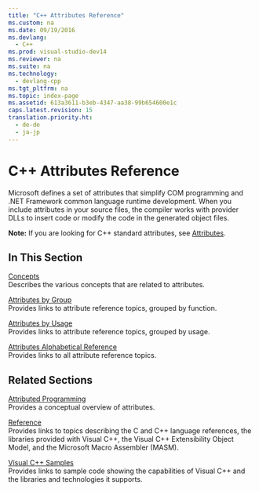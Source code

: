 ```yaml
---
title: "C++ Attributes Reference"
ms.custom: na
ms.date: 09/19/2016
ms.devlang: 
  - C++
ms.prod: visual-studio-dev14
ms.reviewer: na
ms.suite: na
ms.technology: 
  - devlang-cpp
ms.tgt_pltfrm: na
ms.topic: index-page 
ms.assetid: 613a3611-b3eb-4347-aa38-99b654600e1c
caps.latest.revision: 15
translation.priority.ht: 
  - de-de
  - ja-jp
---
```

# C++ Attributes Reference
Microsoft defines a set of attributes that simplify COM programming and .NET Framework common language runtime development. When you include attributes in your source files, the compiler works with provider DLLs to insert code or modify the code in the generated object files.  
  
 **Note:** If you are looking for C++ standard attributes, see [Attributes](../vs140/Attributes.md).  
  
## In This Section  
 [Concepts](../vs140/Attributed-Programming-Concepts.md)  
 Describes the various concepts that are related to attributes.  
  
 [Attributes by Group](../vs140/Attributes-by-Group.md)  
 Provides links to attribute reference topics, grouped by function.  
  
 [Attributes by Usage](../vs140/Attributes-by-Usage.md)  
 Provides links to attribute reference topics, grouped by usage.  
  
 [Attributes Alphabetical Reference](../vs140/Attributes-Alphabetical-Reference.md)  
 Provides links to all attribute reference topics.  
  
## Related Sections  
 [Attributed Programming](../vs140/Attributed-Programming-Concepts.md)  
 Provides a conceptual overview of attributes.  
  
 [Reference](assetId:///1ba03b5c-8229-4f63-b08c-6c12141d6ab1)  
 Provides links to topics describing the C and C++ language references, the libraries provided with Visual C++, the Visual C++ Extensibility Object Model, and the Microsoft Macro Assembler (MASM).  
  
 [Visual C++ Samples](../vs140/Visual-C---Samples.md)  
 Provides links to sample code showing the capabilities of Visual C++ and the libraries and technologies it supports.